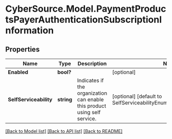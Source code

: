 # CyberSource.Model.PaymentProductsPayerAuthenticationSubscriptionInformation
## Properties

Name | Type | Description | Notes
------------ | ------------- | ------------- | -------------
**Enabled** | **bool?** |  | [optional] 
**SelfServiceability** | **string** | Indicates if the organization can enable this product using self service. | [optional] [default to SelfServiceabilityEnum.NOTSELFSERVICEABLE]

[[Back to Model list]](../README.md#documentation-for-models) [[Back to API list]](../README.md#documentation-for-api-endpoints) [[Back to README]](../README.md)

